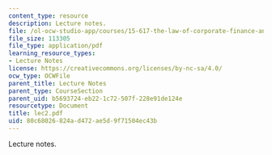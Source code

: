 ```yaml
---
content_type: resource
description: Lecture notes.
file: /ol-ocw-studio-app/courses/15-617-the-law-of-corporate-finance-and-financial-markets-spring-2004/80c68026824ad472ae5d9f71504ec43b_lec2.pdf
file_size: 113305
file_type: application/pdf
learning_resource_types:
- Lecture Notes
license: https://creativecommons.org/licenses/by-nc-sa/4.0/
ocw_type: OCWFile
parent_title: Lecture Notes
parent_type: CourseSection
parent_uid: b5693724-eb22-1c72-507f-228e91de124e
resourcetype: Document
title: lec2.pdf
uid: 80c68026-824a-d472-ae5d-9f71504ec43b
---
```

Lecture notes.